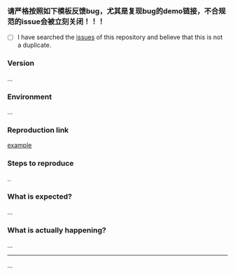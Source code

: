 ### 请严格按照如下模板反馈bug，尤其是复现bug的demo链接，不合规范的issue会被立刻关闭！！！

- [ ] I have searched the [issues](https://github.com/vueComponent/ant-design/issues) of this repository and believe that this is not a duplicate.

### Version
...

### Environment
...

### Reproduction link
[example](https://codesandbox.io/s/2wpk21kzvr)

### Steps to reproduce
..

### What is expected?
...

### What is actually happening?
...

---
...

